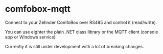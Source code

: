 # comfobox-mqtt

Connect to your Zehnder ComfoBox over RS485 and control it (read/write).

You can use eighter the plain .NET class library or the MQTT client (console app or Windows service)

Currently it is still under development with a lot of breaking changes.

